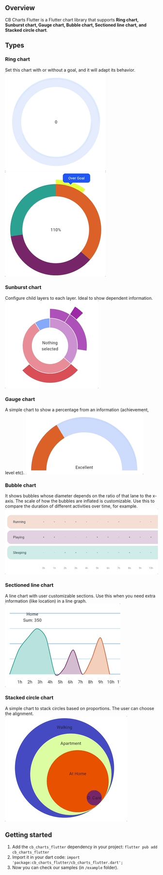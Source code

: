 ## Overview
CB Charts Flutter is a Flutter chart library that supports **Ring chart, Sunburst chart, Gauge chart, Bubble chart, Sectioned line chart, and Stacked circle chart**.

## Types

### Ring chart
Set this chart with or without a goal, and it will adapt its behavior.  
![](docs/ring-chart.gif)
![](docs/ring-chart-with-goal.gif)

### Sunburst chart
Configure child layers to each layer. Ideal to show dependent information.  
![](docs/sunburst.gif)

### Gauge chart
A simple chart to show a percentage from an information (achievement, level etc).
![](docs/gauge.gif)

### Bubble chart
It shows bubbles whose diameter depends on the ratio of that lane to the x-axis. The scale of how the bubbles are inflated is customizable. Use this to compare the duration of different activities over time, for example.  
![](docs/bubble.gif)

### Sectioned line chart
A line chart with user customizable sections. Use this when you need extra information (like location) in a line graph.  
![](docs/sectioned-line.gif)

### Stacked circle chart
A simple chart to stack circles based on proportions. The user can choose the alignment.  
![](docs/stacked-circle.gif)

## Getting started

1. Add the `cb_charts_flutter` dependency in your project: `flutter pub add cb_charts_flutter`
2. Import it in your dart code: `import 'package:cb_charts_flutter/cb_charts_flutter.dart';`
3. Now you can check our samples (in `/example` folder).

